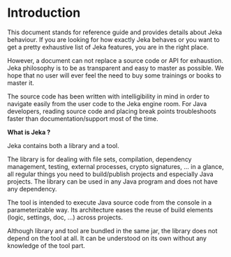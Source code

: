 # Introduction

This document stands for reference guide and provides details about Jeka behaviour. If you are looking for 
how exactly Jeka behaves or you want to get a pretty exhaustive list of Jeka features, you are in the right place.

However, a document can not replace a source code or API for exhaustion. Jeka philosophy is to be as transparent and 
easy to master as possible. We hope that no user will ever feel the need to buy some trainings or books to master it.

The source code has been written with intelligibility in mind in order to navigate easily from the user code 
to the Jeka engine room. For Java developers, reading source code and placing break points troubleshoots faster 
than documentation/support most of the time.  

**What is Jeka ?**

Jeka contains both a library and a tool. 

The library is for dealing with file sets, compilation, dependency management, testing, 
external processes, crypto signatures, ... in a glance, all regular things you need to build/publish projects and especially Java projects. 
The library can be used in any Java program and does not have any dependency.

The tool is intended to execute Java source code from the console in a parameterizable way. Its architecture eases the 
reuse of build elements (logic, settings, doc, ...) across projects. 

Although library and tool are bundled in the same jar, the library does not depend on the tool at all. It can be understood 
on its own without any knowledge of the tool part.


